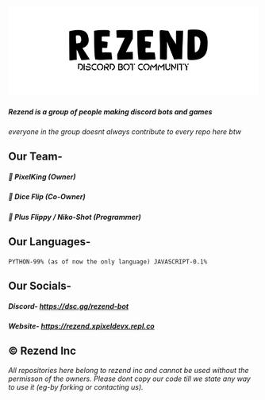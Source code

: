![Banner](https://raw.githubusercontent.com/RezendBot/.github/main/blackbanner.png)
##### Rezend is a group of people making discord bots and games
_everyone in the group doesnt always contribute to every repo here btw_

## Our Team-
##### 🔹 PixelKing (Owner)
##### 🔹 Dice Flip (Co-Owner)
##### 🔹 Plus Flippy / Niko-Shot (Programmer) 

## Our Languages-
``PYTHON-99% (as of now the only language)
JAVASCRIPT-0.1%``
## Our Socials-
##### Discord- https://dsc.gg/rezend-bot
##### Website- https://rezend.xpixeldevx.repl.co

## © Rezend Inc
_All repositories here belong to rezend inc and cannot be used without the permisson of the owners._
_Please dont copy our code till we state any way to use it (eg-by forking or contacting us)._



